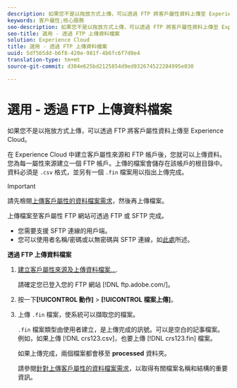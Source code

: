 ```yaml
---
description: 如果您不是以拖放方式上傳，可以透過 FTP 將客戶屬性資料上傳至 Experience Cloud。
keywords: 客戶屬性;核心服務
seo-description: 如果您不是以拖放方式上傳，可以透過 FTP 將客戶屬性資料上傳至 Experience Cloud。
seo-title: 選用 - 透過 FTP 上傳資料檔案
solution: Experience Cloud
title: 選用 - 透過 FTP 上傳資料檔案
uuid: 5df565dd-b6f8-420e-981f-4b6fc6f7d0e4
translation-type: tm+mt
source-git-commit: d304e625bd2125854d9ed932674522284995e030

---
```



# 選用 - 透過 FTP 上傳資料檔案

如果您不是以拖放方式上傳，可以透過 FTP 將客戶屬性資料上傳至 Experience Cloud。

在 Experience Cloud 中建立客戶屬性來源和 FTP 帳戶後，您就可以上傳資料。您為每一屬性來源建立一個 FTP 帳戶。上傳的檔案會儲存在該帳戶的根目錄中。資料必須是 `.csv` 格式，並另有一個 `.fin` 檔案用以指出上傳完成。

>[!IMPORTANT]
>
>請先檢閱[上傳客戶屬性的資料檔案需求](../attributes/crs-data-file.md#concept_DE908F362DF24172BFEF48E1797DAF19)，然後再上傳檔案。

上傳檔案至客戶屬性 FTP 網站可透過 FTP 或 SFTP 完成。

* 您需要支援 SFTP 連線的用戶端。
* 您可以使用者名稱/密碼或以無密碼與 SFTP 連線，如[此處](https://docs.adobe.com/help/en/analytics/export/ftp-and-sftp/secure-file-transfer-protocol/ftp-sftp-cert-auth.html)所述。

**透過 FTP 上傳資料檔案**

1. [建立客戶屬性來源及上傳資料檔案...](../attributes/t-crs-usecase.md#task_BCC327B2A0EF4A1BBB2934013AB92B78).

   請確定您已登入您的 FTP 網站 [!DNL ftp.adobe.com/<sftpname>]。

1. 按一下&#x200B;**[!UICONTROL 動作]** &gt; **[!UICONTROL 檔案上傳]**。

1. 上傳 `.fin` 檔案，使系統可以擷取您的檔案。

   `.fin` 檔案類型由使用者建立，是上傳完成的訊號。可以是空白的記事檔案。例如，如果上傳 [!DNL crs123.csv]，也要上傳 [!DNL crs123.fin] 檔案。

   如果上傳完成，兩個檔案都會移至 **processed** 資料夾。

   請參閱[針對上傳客戶屬性的資料檔案需求](../attributes/crs-data-file.md#concept_DE908F362DF24172BFEF48E1797DAF19)，以取得有關檔案名稱和結構的重要資訊。
